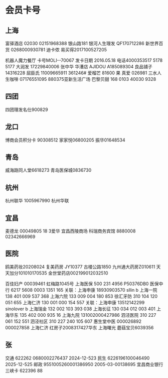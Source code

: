 <h1>会员卡号</h1>

## 上海
富驿酒店 02030 02151968388 银山路181
银河人生理发 QF170712286
新世界百货 0268000930781
迪卡侬
易买得2017100527205

机器人魔力餐厅 卡号MOLI--70067 发卡日期  2016.05.18 电话4000353517 5178  5177
大润发 17229840006 张中华 华漕店
AJIDOU A185089304
良品铺子 14316228
屈臣氏 11009665911 361246#
爱榴芒 81600
果 真爱 026981
三水人生咖啡  07176551095 880375亚新生活广场
巴黎贝甜 168 0103 40030 9328
## 四团
四团理发名仕900829


## 龙口
博商会员积分卡 90308512
家家悦06800205
振华01648534


## 青岛
威海路同人堂6618273
青岛医保城0836730

## 杭州
杭州联华 1005967990 杭州华联

## 宜昌
麦德龙 00049805 18 3爱华 宜昌西陵商场
科瑞商务宾馆 8880008 02342666969

## 医院
鸥美药妆20208024
复美药房 JY10377 古楼公路1850
九州通大药房Z010611
天天加分101010170535
金世堂药店002199012032510

百佳妇产 00039461 虹梅路1045号
上海医保 500 231 4956  P50376DB0 医保中行 6217 5608 0003 1351 165     关联：上海申康 18930903570 sllin b
上海一院 138 401 009 537 368
上海六院 133 009 004 180 853
徐汇牙防 310 104 120 051 655
上海仁济 130 001 000 154 557   关联：上海申康 13512142299 sinolover b
上海瑞金 132 002 103 393 038
上海长征 130 034 012 003 401
上海华东 135 402 000 935 16 
上海九院 131002000427986
泗泾医院 310 227 061 152 551
泗泾社区 310 227 240 105 607
惠生堂中医  000026892 000027858
上海仁济
红房子2008317427华东
上海曙光
蘑菇宝贝6039356


## 张
交通 622262 0680002276437         2024-12-523
民生 6226196100046490         2025-12-525
邮政 9551005260001386950         2005-03-00138695
宜昌商业银行 三峡卡
         622396 88
